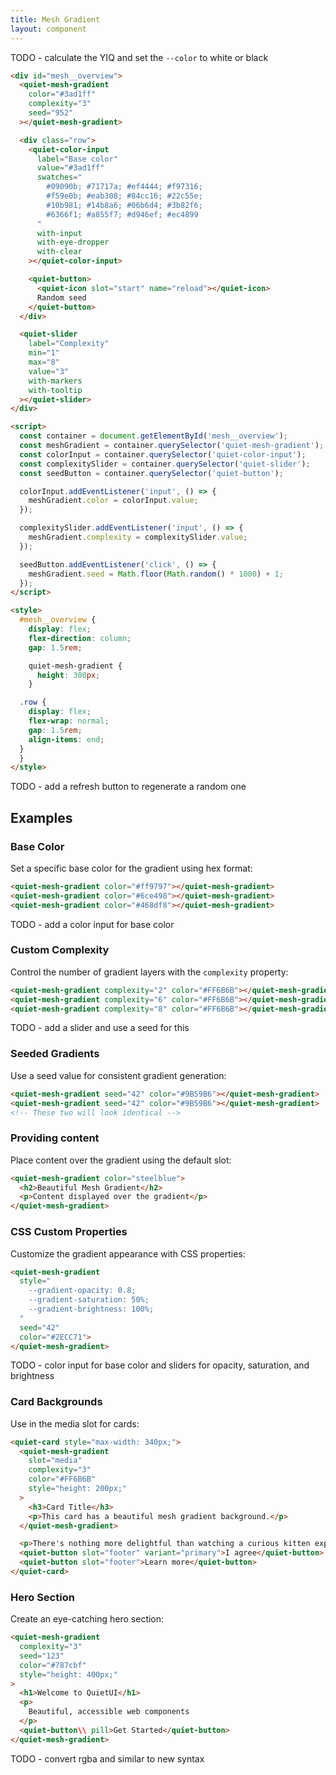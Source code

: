 ```yaml
---
title: Mesh Gradient
layout: component
---
```


TODO - calculate the YIQ and set the `--color` to white or black 

```html {.example}
<div id="mesh__overview">
  <quiet-mesh-gradient 
    color="#3ad1ff" 
    complexity="3" 
    seed="952"
  ></quiet-mesh-gradient>

  <div class="row">
    <quiet-color-input 
      label="Base color"
      value="#3ad1ff"
      swatches="
        #09090b; #71717a; #ef4444; #f97316; 
        #f59e0b; #eab308; #84cc16; #22c55e; 
        #10b981; #14b8a6; #06b6d4; #3b82f6; 
        #6366f1; #a855f7; #d946ef; #ec4899
      "  
      with-input
      with-eye-dropper
      with-clear
    ></quiet-color-input>

    <quiet-button>
      <quiet-icon slot="start" name="reload"></quiet-icon>
      Random seed
    </quiet-button>
  </div>

  <quiet-slider
    label="Complexity"
    min="1"
    max="8"
    value="3"
    with-markers
    with-tooltip
  ></quiet-slider>
</div>

<script>
  const container = document.getElementById('mesh__overview');
  const meshGradient = container.querySelector('quiet-mesh-gradient');
  const colorInput = container.querySelector('quiet-color-input');
  const complexitySlider = container.querySelector('quiet-slider');
  const seedButton = container.querySelector('quiet-button');

  colorInput.addEventListener('input', () => {
    meshGradient.color = colorInput.value;
  });

  complexitySlider.addEventListener('input', () => {
    meshGradient.complexity = complexitySlider.value;
  });

  seedButton.addEventListener('click', () => {
    meshGradient.seed = Math.floor(Math.random() * 1000) + 1;
  });
</script>

<style>
  #mesh__overview {
    display: flex;
    flex-direction: column;
    gap: 1.5rem;

    quiet-mesh-gradient {
      height: 300px;
    }

  .row {
    display: flex;
    flex-wrap: normal;
    gap: 1.5rem;
    align-items: end;
  }
  }
</style>
```

TODO - add a refresh button to regenerate a random one

## Examples

### Base Color

Set a specific base color for the gradient using hex format:

```html {.example .flex-col}
<quiet-mesh-gradient color="#ff9797"></quiet-mesh-gradient>
<quiet-mesh-gradient color="#6ce498"></quiet-mesh-gradient>
<quiet-mesh-gradient color="#468df8"></quiet-mesh-gradient>
```

TODO - add a color input for base color


### Custom Complexity

Control the number of gradient layers with the `complexity` property:

```html {.example .flex-col}
<quiet-mesh-gradient complexity="2" color="#FF6B6B"></quiet-mesh-gradient>
<quiet-mesh-gradient complexity="6" color="#FF6B6B"></quiet-mesh-gradient>
<quiet-mesh-gradient complexity="8" color="#FF6B6B"></quiet-mesh-gradient>
```

TODO - add a slider and use a seed for this

### Seeded Gradients

Use a seed value for consistent gradient generation:

```html {.example .flex-col}
<quiet-mesh-gradient seed="42" color="#9B59B6"></quiet-mesh-gradient>
<quiet-mesh-gradient seed="42" color="#9B59B6"></quiet-mesh-gradient>
<!-- These two will look identical -->
```

### Providing content

Place content over the gradient using the default slot:

```html {.example}
<quiet-mesh-gradient color="steelblue">
  <h2>Beautiful Mesh Gradient</h2>
  <p>Content displayed over the gradient</p>
</quiet-mesh-gradient>
```

### CSS Custom Properties

Customize the gradient appearance with CSS properties:

```html {.example}
<quiet-mesh-gradient 
  style="
    --gradient-opacity: 0.8;
    --gradient-saturation: 50%;
    --gradient-brightness: 100%;
  "
  seed="42"
  color="#2ECC71">
</quiet-mesh-gradient>
```

TODO - color input for base color and sliders for opacity, saturation, and brightness

### Card Backgrounds

Use in the media slot for cards:

```html {.example}
<quiet-card style="max-width: 340px;">
  <quiet-mesh-gradient 
    slot="media"
    complexity="3" 
    color="#FF6B6B"
    style="height: 200px;"
  >
    <h3>Card Title</h3>
    <p>This card has a beautiful mesh gradient background.</p>
  </quiet-mesh-gradient>  

  <p>There's nothing more delightful than watching a curious kitten explore the world with big, innocent eyes and tiny, playful paws.</p>
  <quiet-button slot="footer" variant="primary">I agree</quiet-button>
  <quiet-button slot="footer">Learn more</quiet-button>
</quiet-card>
```

### Hero Section

Create an eye-catching hero section:

```html {.example}
<quiet-mesh-gradient 
  complexity="3"
  seed="123"
  color="#787cbf"
  style="height: 400px;"
>
  <h1>Welcome to QuietUI</h1>
  <p>
    Beautiful, accessible web components
  </p>
  <quiet-button\\ pill>Get Started</quiet-button>
</quiet-mesh-gradient>
```

TODO - convert rgba and similar to new syntax